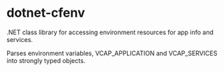 # dotnet-cfenv
.NET class library for accessing environment resources for app info and services.

Parses environment variables, VCAP_APPLICATION and VCAP_SERVICES into strongly typed objects.
